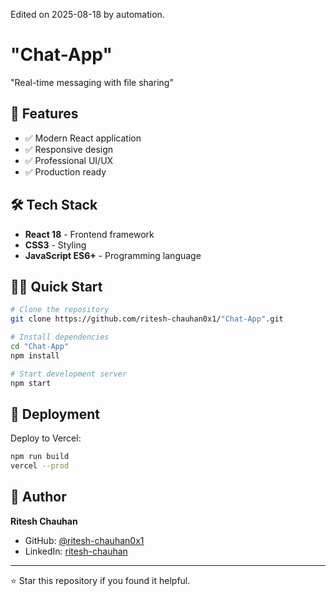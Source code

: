 Edited on 2025-08-18 by automation.
# "Chat-App"

"Real-time messaging with file sharing"

## 🚀 Features

- ✅ Modern React application
- ✅ Responsive design
- ✅ Professional UI/UX
- ✅ Production ready

## 🛠️ Tech Stack

- **React 18** - Frontend framework
- **CSS3** - Styling
- **JavaScript ES6+** - Programming language

## 🏃‍♂️ Quick Start

```bash
# Clone the repository
git clone https://github.com/ritesh-chauhan0x1/"Chat-App".git

# Install dependencies
cd "Chat-App"
npm install

# Start development server
npm start
```

## 🚀 Deployment

Deploy to Vercel:
```bash
npm run build
vercel --prod
```

## 👤 Author

**Ritesh Chauhan**
- GitHub: [@ritesh-chauhan0x1](https://github.com/ritesh-chauhan0x1)
- LinkedIn: [ritesh-chauhan](https://www.linkedin.com/in/ritesh-chauhan-79818a374/)

---
⭐ Star this repository if you found it helpful.
